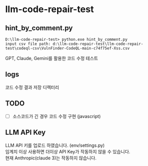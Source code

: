 # llm-code-repair-test

## hint_by_comment.py  
```  
D:\llm-code-repair-test> python.exe hint_by_comment.py
input csv file path: d:\llm-code-repair-test\llm-code-repair-test\codeql-csv\VulnFinder-CodeQL-main-c74f75ef-Xss.csv
```  
GPT, Claude, Gemini를 활용한 코드 수정 테스트  
  
  
  
## logs
코드 수정 결과 저장 디렉터리
  
  
  
## TODO
- [ ] 소스코드가 긴 경우 코드 수정 구현 (javascript)
  
  
  
## LLM API Key  
LLM API 키를 업로드 하였습니다. (env/settings.py)  
임계치 이상 사용하면 더이상 API Key가 작동하지 않을 수 있습니다.  
현재 Anthropic(claude 3)는 작동하지 않습니다.  